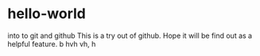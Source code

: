 # hello-world
into to git and github
This is a try out of github. Hope it will be find out as a helpful feature.
b hvh vh, h
